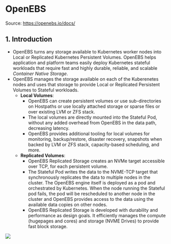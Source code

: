 # OpenEBS

Source: <https://openebs.io/docs/>

## 1. Introduction

- OpenEBS turns any storage available to Kubernetes worker nodes into Local or Replicated Kubernetes Persistent Volumes. OpenEBS helps application and platform teams easily deploy Kubernetes stateful workloads that require fast and highly durable, reliable, and scalable _Container Native Storage_.
- OpenEBS manages the storage available on each of the Kuberenetes nodes and uses that storage to provide Local or Replicated Persistent Volumes to Stateful workloads.
  - **Local Volumes**:
    - OpenEBS can create persistent volumes or use sub-directories on Hostpaths or use locally attached storage or sparse files or over existing LVM or ZFS stack.
    - The local volumes are directly mounted into the Stateful Pod, without any added overhead from OpenEBS in the data path, decreasing latency.
    - OpenEBS provides additional tooling for local volumes for monitoring, backup/restore, disaster recovery, snapshots when backed by LVM or ZFS stack, capacity-based scheduling, and more.
  - **Replicated Volumes**:
    - OpenEBS Replicated Storage creates an NVMe target accessible over TCP, for each persistent volume.
    - The Stateful Pod writes the data to the NVME-TCP target that synchronously replicates the data to multiple nodes in the cluster. The OpenEBS engine itself is deployed as a pod and orchestrated by Kubernetes. When the node running the Stateful pod fails, the pod will be rescheduled to another node in the cluster and OpenEBS provides access to the data using the available data copies on other nodes.
    - OpenEBS Replicated Storage is developed with durability and performance as design goals. It efficiently manages the compute (hugepages and cores) and storage (NVME Drives) to provide fast block storage.

![](https://openebs.io/docs/assets/images/data-engines-comparision-c92dc7f1053b2ba59697c8d7769d3308.svg)
